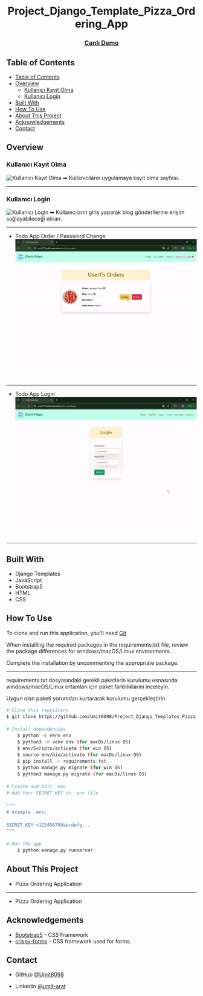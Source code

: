 <!-- Please update value in the {}  -->

<h1 align="center">Project_Django_Template_Pizza_Ordering_App</h1>


<div align="center">
  <h3>
    <a href="https://umit8111.pythonanywhere.com/">
      Canlı Demo
    </a> 
  </h3>
</div>

<!-- TABLE OF CONTENTS -->

## Table of Contents

- [Table of Contents](#table-of-contents)
- [Overview](#overview)
  - [Kullanıcı Kayıt Olma](#kullanıcı-kayıt-olma)
  - [Kullanıcı Login](#kullanıcı-login)
- [Built With](#built-with)
- [How To Use](#how-to-use)
- [About This Project](#about-this-project)
- [Acknowledgements](#acknowledgements)
- [Contact](#contact)

<!-- OVERVIEW -->

## Overview

### Kullanıcı Kayıt Olma
<!-- ![screenshot](project_screenshot/pizza_app_register.gif) -->
<img src="project_screenshot/pizza_app_register.gif" alt="Kullanıcı Kayıt Olma" width="400"/>
➡ Kullanıcıların uygulamaya kayıt olma sayfası.


---

### Kullanıcı Login
<!-- ![screenshot](project_screenshot/pizza_app_login.png) -->
<img src="project_screenshot/pizza_app_login.png" alt="Kullanıcı Login" width="400"/>
➡ Kullanıcıların giriş yaparak blog gönderilerine erişim sağlayabileceği ekran.

---

- Todo App Order / Password Change
![screenshot](project_screenshot/pizza_app_order.gif)

---
- Todo App Login
![screenshot](project_screenshot/pizza_app_login.gif)

---

## Built With

<!-- This section should list any major frameworks that you built your project using. Here are a few examples.-->

- Django Templates
- JavaScript
- Bootstrap5
- HTML
- CSS

## How To Use

<!-- This is an example, please update according to your application -->

To clone and run this application, you'll need [Git](https://github.com/Umit8098/Project_Django_Templates_Pizza_App_CH-12_V.03)

When installing the required packages in the requirements.txt file, review the package differences for windows/macOS/Linux environments. 

Complete the installation by uncommenting the appropriate package.

---

requirements.txt dosyasındaki gerekli paketlerin kurulumu esnasında windows/macOS/Linux ortamları için paket farklılıklarını inceleyin. 

Uygun olan paketi yorumdan kurtararak kurulumu gerçekleştirin.

```bash
# Clone this repository
$ git clone https://github.com/Umit8098/Project_Django_Templates_Pizza_App_CH-12_V.03.git

# Install dependencies
    $ python -m venv env
    $ python3 -m venv env (for macOs/linux OS)
    $ env/Scripts/activate (for win OS)
    $ source env/bin/activate (for macOs/linux OS)
    $ pip install -r requirements.txt
    $ python manage.py migrate (for win OS)
    $ python3 manage.py migrate (for macOs/linux OS)

# Create and Edit .env
# Add Your SECRET_KEY in .env file

"""
# example .env;

SECRET_KEY =123456789abcdefg...
"""

# Run the app
    $ python manage.py runserver
```

## About This Project
- Pizza Ordering Application

<hr>

- Pizza Ordering Application

## Acknowledgements
- [Bootstrap5](https://getbootstrap.com/) - CSS Framework
- [crispy-forms](https://django-crispy-forms.readthedocs.io/en/latest/) - CSS framework used for forms.

## Contact

<!-- - Website [your-website.com](https://{your-web-site-link}) -->
- GitHub [@Umit8098](https://github.com/Umit8098)

- Linkedin [@umit-arat](https://linkedin.com/in/umit-arat/)
<!-- - Twitter [@your-twitter](https://{twitter.com/your-username}) -->

